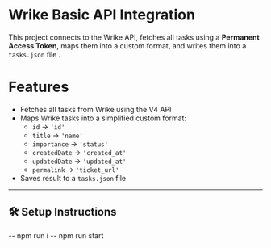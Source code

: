 # Wrike Basic API Integration

This project connects to the Wrike API, fetches all tasks using a **Permanent Access Token**, maps them into a custom format, and writes them into a `tasks.json` file .


# Features

- Fetches all tasks from Wrike using the V4 API
- Maps Wrike tasks into a simplified custom format:
  - `id` → `'id'`
  - `title` → `'name'`
  - `importance` → `'status'`
  - `createdDate` → `'created_at'`
  - `updatedDate` → `'updated_at'`
  - `permalink` → `'ticket_url'`
- Saves result to a `tasks.json` file

---

## 🛠 Setup Instructions
-- npm run i
-- npm run start

